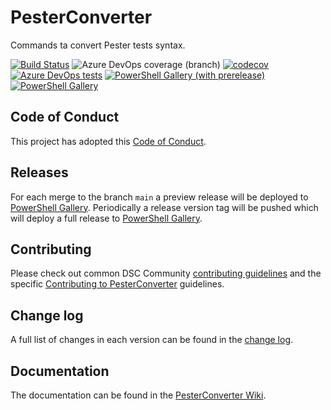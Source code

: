 # PesterConverter

Commands ta convert Pester tests syntax.

[![Build Status](https://dev.azure.com/viscalyx/PesterConverter/_apis/build/status/viscalyx.PesterConverter?branchName=main)](https://dev.azure.com/viscalyx/PesterConverter/_build/latest?definitionId=33&branchName=main)
![Azure DevOps coverage (branch)](https://img.shields.io/azure-devops/coverage/viscalyx/PesterConverter/33/main)
[![codecov](https://codecov.io/gh/viscalyx/PesterConverter/branch/main/graph/badge.svg)](https://codecov.io/gh/viscalyx/PesterConverter)
[![Azure DevOps tests](https://img.shields.io/azure-devops/tests/viscalyx/PesterConverter/33/main)](https://viscalyx.visualstudio.com/PesterConverter/_test/analytics?definitionId=33&contextType=build)
[![PowerShell Gallery (with prerelease)](https://img.shields.io/powershellgallery/vpre/PesterConverter?label=PesterConverter%20Preview)](https://www.powershellgallery.com/packages/PesterConverter/)
[![PowerShell Gallery](https://img.shields.io/powershellgallery/v/PesterConverter?label=PesterConverter)](https://www.powershellgallery.com/packages/PesterConverter/)

## Code of Conduct

This project has adopted this [Code of Conduct](CODE_OF_CONDUCT.md).

## Releases

For each merge to the branch `main` a preview release will be
deployed to [PowerShell Gallery](https://www.powershellgallery.com/).
Periodically a release version tag will be pushed which will deploy a
full release to [PowerShell Gallery](https://www.powershellgallery.com/).

## Contributing

Please check out common DSC Community [contributing guidelines](https://dsccommunity.org/guidelines/contributing)
and the specific [Contributing to PesterConverter](https://github.com/viscalyx/PesterConverter/blob/main/CONTRIBUTING.md)
guidelines.

## Change log

A full list of changes in each version can be found in the [change log](CHANGELOG.md).

## Documentation

The documentation can be found in the [PesterConverter Wiki](https://github.com/viscalyx/PesterConverter/wiki).
